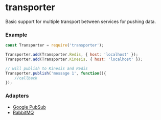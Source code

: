 # transporter

Basic support for multiple transport between services for pushing data.


### Example

```javascript
const Transporter = require('transporter');

Transporter.add(Transporter.Redis, { host: 'localhost' });
Transporter.add(Transporter.Kinesis, { host: 'localhost' });

// will publish to Kinesis and Redis 
Transporter.publish('message 1', function(){
    //callback
});

```

### Adapters

- [Google PubSub](https://github.com/myDevicesIoT/pubsub-transporter)
- [RabbitMQ](https://github.com/myDevicesIoT/rabbit-transporter)
